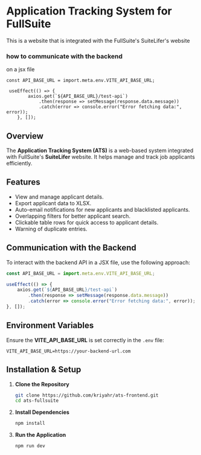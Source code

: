 # Application Tracking System for FullSuite

This is a website that is integrated with the FullSuite's SuiteLifer's website

### how to communicate with the backend

on a jsx file

```
const API_BASE_URL = import.meta.env.VITE_API_BASE_URL;

 useEffect(() => {
        axios.get(`${API_BASE_URL}/test-api`)
            .then(response => setMessage(response.data.message))
            .catch(error => console.error("Error fetching data:", error));
    }, []);
```

## Overview
The **Application Tracking System (ATS)** is a web-based system integrated with FullSuite's **SuiteLifer** website. It helps manage and track job applicants efficiently.

## Features
- View and manage applicant details.
- Export applicant data to XLSX.
- Auto-email notifications for new applicants and blacklisted applicants.
- Overlapping filters for better applicant search.
- Clickable table rows for quick access to applicant details.
- Warning of duplicate entries.

## Communication with the Backend
To interact with the backend API in a JSX file, use the following approach:

```jsx
const API_BASE_URL = import.meta.env.VITE_API_BASE_URL;

useEffect(() => {
    axios.get(`${API_BASE_URL}/test-api`)
        .then(response => setMessage(response.data.message))
        .catch(error => console.error("Error fetching data:", error));
}, []);
```

## Environment Variables
Ensure the **VITE_API_BASE_URL** is set correctly in the `.env` file:

```
VITE_API_BASE_URL=https://your-backend-url.com
```

## Installation & Setup
1. **Clone the Repository**
   ```sh
   git clone https://github.com/kriyahr/ats-frontend.git
   cd ats-fullsuite
   ```

2. **Install Dependencies**
   ```sh
   npm install
   ```

3. **Run the Application**
   ```sh
   npm run dev
   ```